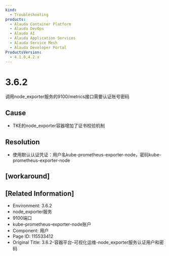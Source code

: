 ```yaml
---
kind:
  - Troubleshooting
products:
  - Alauda Container Platform
  - Alauda DevOps
  - Alauda AI
  - Alauda Application Services
  - Alauda Service Mesh
  - Alauda Developer Portal
ProductsVersion:
  - 4.1.0,4.2.x
---
```

<!-- A type of document that involves encountering a fault, diagnosing it, performing root cause analysis, and providing solutions. -->

# 3.6.2

调用node_exporter服务的9100/metrics接口需要认证账号密码

## Cause
- TKE的node_exporter容器增加了证书校验机制

## Resolution
- 使用默认认证凭证：用户名kube-prometheus-exporter-node，密码kube-prometheus-exporter-node

## [workaround]

## [Related Information]
- Environment: 3.6.2
- node_exporter服务
- 9100端口
- kube-prometheus-exporter-node账户
- Component: 用户
- Page ID: 115533412
- Original Title: 3.6.2-容器平台-可视化运维-node_exporter服务认证用户和密码
